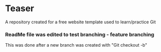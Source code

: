 # Teaser
A repository created for a free website template used to learn/practice Git
### ReadMe file was edited to test branching - feature branching
This was done after a new branch was created with "Git checkout -b"
